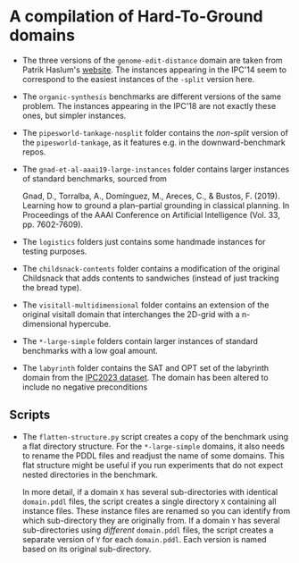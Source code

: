
# A compilation of Hard-To-Ground domains

* The three versions of the `genome-edit-distance` domain are taken from Patrik Haslum's
[website](http://users.cecs.anu.edu.au/~patrik/#resources). The instances appearing in the IPC'14
seem to correspond to the easiest instances of the `-split` version here.

* The `organic-synthesis` benchmarks are different versions of the same problem. The instances
appearing in the IPC'18 are not exactly these ones, but simpler instances.

* The `pipesworld-tankage-nosplit` folder contains the *non-split* version of the
`pipesworld-tankage`, as it features e.g. in the downward-benchmark repos.

* The `gnad-et-al-aaai19-large-instances` folder contains larger instances of standard benchmarks,
sourced from

    Gnad, D., Torralba, A., Domínguez, M., Areces, C., & Bustos, F. (2019).
    Learning how to ground a plan–partial grounding in classical planning.
    In Proceedings of the AAAI Conference on Artificial Intelligence (Vol. 33, pp. 7602-7609).

* The `logistics` folders just contains some handmade instances for testing purposes.

* The `childsnack-contents` folder contains a modification of the original Childsnack that adds contents to sandwiches (instead of just tracking the bread type).

* The `visitall-multidimensional` folder contains an extension of the original visitall domain that interchanges the 2D-grid with a n-dimensional hypercube.

* The `*-large-simple` folders contain larger instances of standard benchmarks with a low goal amount.

* The `labyrinth` folder contains the SAT and OPT set of the labyrinth domain from the [IPC2023 dataset](https://github.com/ipc2023-classical/ipc2023-dataset/tree/main). The domain has been altered to include no negative preconditions

## Scripts

* The `flatten-structure.py` script creates a copy of the benchmark using a flat
  directory structure. For the `*-large-simple` domains, it also needs to rename
  the PDDL files and readjust the name of some domains. This flat structure
  might be useful if you run experiments that do not expect nested directories
  in the benchmark.

  In more detail, if a domain `X` has several sub-directories with identical
  `domain.pddl` files, the script creates a single directory `X` containing all
  instance files. These instance files are renamed so you can identify from
  which sub-directory they are originally from. If a domain `Y` has several
  sub-directories using *different* `domain.pddl` files, the script creates a
  separate version of `Y` for each `domain.pddl`. Each version is named based on
  its original sub-directory.
